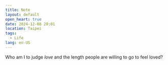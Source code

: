 ```yaml
---
title: Note
layout: default
open_heart: true
date: 2024-12-08 20:01
location: Taipei
tags: 
  - Life
lang: en-US
---
```


Who am I to judge _love_ and the length people are willing to go to feel loved?
